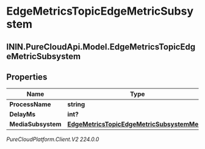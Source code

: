 # EdgeMetricsTopicEdgeMetricSubsystem

## ININ.PureCloudApi.Model.EdgeMetricsTopicEdgeMetricSubsystem

## Properties

|Name | Type | Description | Notes|
|------------ | ------------- | ------------- | -------------|
| **ProcessName** | **string** |  | [optional] |
| **DelayMs** | **int?** |  | [optional] |
| **MediaSubsystem** | [**EdgeMetricsTopicEdgeMetricSubsystemMedia**](EdgeMetricsTopicEdgeMetricSubsystemMedia) |  | [optional] |



_PureCloudPlatform.Client.V2 224.0.0_
